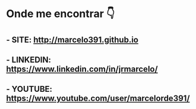 # Onde me encontrar    :point_down:


## - SITE:  http://marcelo391.github.io

## - LINKEDIN: https://www.linkedin.com/in/jrmarcelo/

## - YOUTUBE: https://www.youtube.com/user/marcelorde391/

